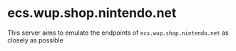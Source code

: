# ecs.wup.shop.nintendo.net

This server aims to emulate the endpoints of `ecs.wup.shop.nintendo.net` as closely as possible